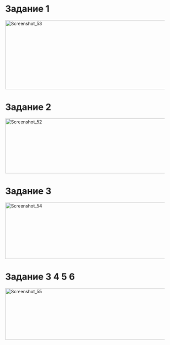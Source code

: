 # Задание 1

<img width="719" height="218" alt="Screenshot_53" src="https://github.com/user-attachments/assets/1229fd4f-ec44-4d69-b5a3-0f9f75897cea" />

# Задание 2

<img width="1173" height="173" alt="Screenshot_52" src="https://github.com/user-attachments/assets/8de23162-8321-41a9-8d73-05526c28e7df" />

# Задание 3

<img width="1010" height="178" alt="Screenshot_54" src="https://github.com/user-attachments/assets/8b82bc0f-9446-4f12-9c87-32dffc9a3134" />

# Задание 3 4 5 6

<img width="1152" height="163" alt="Screenshot_55" src="https://github.com/user-attachments/assets/7f26411b-0cff-4041-ba14-3608f48f89d4" />

